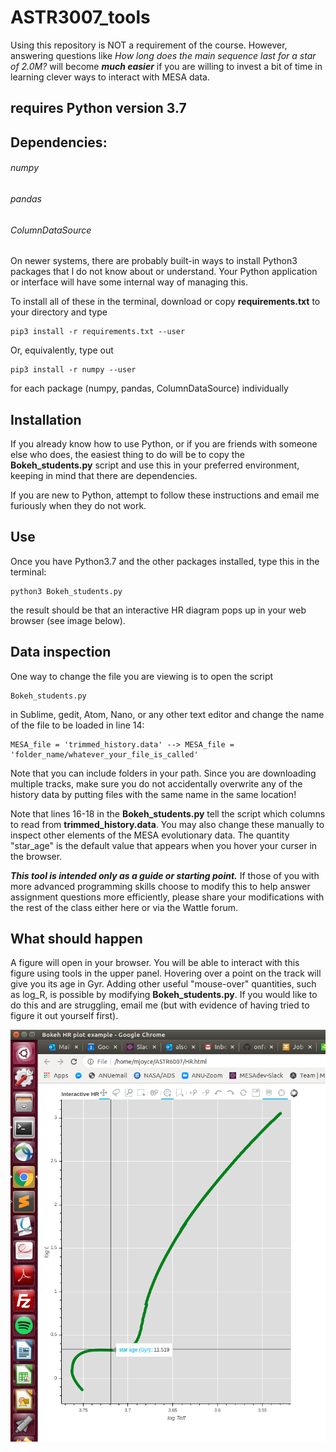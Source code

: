 # ASTR3007_tools 
Using this repository is NOT a requirement of the course. However, answering questions like _How long does the main sequence last for a star of 2.0M?_ will become ***much easier*** if you are willing to invest a bit of time in learning clever ways to interact with MESA data.

## requires Python version 3.7

## Dependencies:
###### numpy
###### pandas
###### ColumnDataSource 

On newer systems, there are probably built-in ways to install Python3 packages that I do not know about or understand. Your Python application or interface will have some internal way of managing this.

To install all of these in the terminal, download or copy **requirements.txt** to your directory and type

	pip3 install -r requirements.txt --user

Or, equivalently, type out

	pip3 install -r numpy --user

for each package (numpy, pandas, ColumnDataSource) individually	

## Installation
If you already know how to use Python, or if you are friends with someone else who does, the easiest thing to do will be to copy the **Bokeh_students.py** script and use this in your preferred environment, keeping in mind that there are dependencies.

If you are new to Python, attempt to follow these instructions and email me furiously when they do not work.

## Use
Once you have Python3.7 and the other packages installed, type this in the terminal:

	python3 Bokeh_students.py

the result should be that an interactive HR diagram pops up in your web browser (see image below).

## Data inspection
One way to change the file you are viewing is to open the script

	Bokeh_students.py

in Sublime, gedit, Atom, Nano, or any other text editor and change the name of the file to be loaded in line 14:

	MESA_file = 'trimmed_history.data' --> MESA_file = 'folder_name/whatever_your_file_is_called'

Note that you can include folders in your path. Since you are downloading multiple tracks, make sure you do not accidentally overwrite any of the history data by putting files with the same name in the same location!

Note that lines 16-18 in the **Bokeh_students.py** tell the script which columns to read from **trimmed_history.data**. You may also change these manually to inspect other elements of the MESA evolutionary data. The quantity "star_age" is the default value that appears when you hover your curser in the browser. 

***This tool is intended only as a guide or starting point.*** If those of you with more advanced programming skills choose to modify this to help answer assignment questions more efficiently, please share your modifications with the rest of the class either here or via the Wattle forum.

## What should happen
A figure will open in your browser. You will be able to interact with this figure using tools in the upper panel. Hovering over a point on the track will give you its age in Gyr. Adding other useful "mouse-over" quantities, such as log_R, is possible by modifying **Bokeh_students.py**. If you would like to do this and are struggling, email me (but with evidence of having tried to figure it out yourself first).

![](demo.png) 